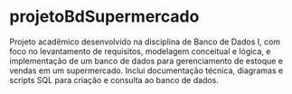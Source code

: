 # projetoBdSupermercado
Projeto acadêmico desenvolvido na disciplina de Banco de Dados I, com foco no levantamento de requisitos, modelagem conceitual e lógica, e implementação de um banco de dados para gerenciamento de estoque e vendas em um supermercado. Inclui documentação técnica, diagramas e scripts SQL para criação e consulta ao banco de dados.
